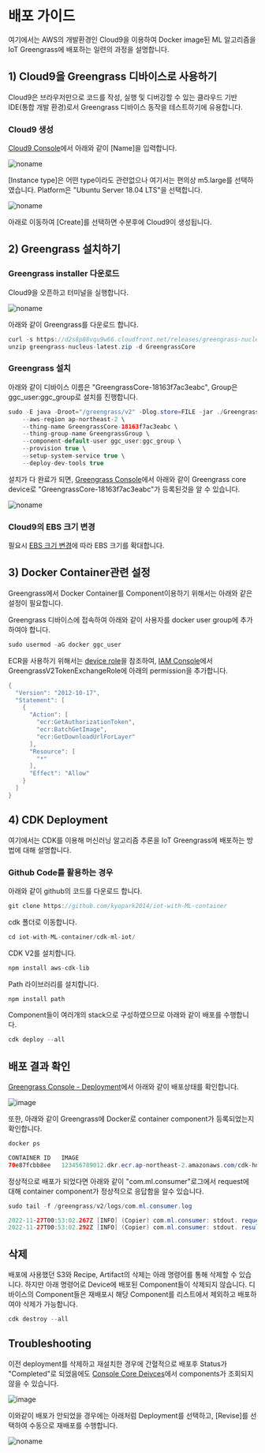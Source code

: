 # 배포 가이드

여기에서는 AWS의 개발환경인 Cloud9을 이용하여 Docker image된 ML 알고리즘을 IoT Greengrass에 배포하는 일련의 과정을 설명합니다. 

## 1) Cloud9을 Greengrass 디바이스로 사용하기

Cloud9은 브라우저만으로 코드를 작성, 실행 및 디버깅할 수 있는 클라우드 기반 IDE(통합 개발 환경)로서 Greengrass 디바이스 동작을 테스트하기에 유용합니다.

### Cloud9 생성

[Cloud9 Console](https://ap-northeast-2.console.aws.amazon.com/cloud9control/home?region=ap-northeast-2#/create)에서 아래와 같이 [Name]을 입력합니다.

![noname](https://user-images.githubusercontent.com/52392004/204112727-f14df4fc-830f-4c58-b229-8adda848a7c0.png)

[Instance type]은 어떤 type이라도 관련없으나 여기서는 편의상 m5.large를 선택하였습니다. Platform은 "Ubuntu Server 18.04 LTS"을 선택합니다. 

![noname](https://user-images.githubusercontent.com/52392004/204112516-ebd04eb3-e1a5-4a87-8bab-8782ecd511ae.png)

아래로 이동하여 [Create]를 선택하면 수분후에 Cloud9이 생성됩니다.

## 2) Greengrass 설치하기 

### Greengrass installer 다운로드

Cloud9을 오픈하고 터미널을 실행합니다.

![noname](https://user-images.githubusercontent.com/52392004/204112636-de69a319-86d8-4199-91ff-1ff9fa1871b8.png)

아래와 같이 Greengrass를 다운로드 합니다. 

```java
curl -s https://d2s8p88vqu9w66.cloudfront.net/releases/greengrass-nucleus-latest.zip > greengrass-nucleus-latest.zip
unzip greengrass-nucleus-latest.zip -d GreengrassCore
```

### Greengrass 설치 

아래와 같이 디바이스 이름은 "GreengrassCore-18163f7ac3eabc", Group은 ggc_user:ggc_group로 설치를 진행합니다. 

```java
sudo -E java -Droot="/greengrass/v2" -Dlog.store=FILE -jar ./GreengrassCore/lib/Greengrass.jar \
	--aws-region ap-northeast-2 \
	--thing-name GreengrassCore-18163f7ac3eabc \
	--thing-group-name GreengrassGroup \
	--component-default-user ggc_user:ggc_group \
	--provision true \
	--setup-system-service true \
	--deploy-dev-tools true
```

설치가 다 완료가 되면, [Greengrass Console](https://ap-northeast-2.console.aws.amazon.com/iot/home?region=ap-northeast-2#/greengrass/v2/cores)에서 아래와 같이 Greengrass core device로 "GreengrassCore-18163f7ac3eabc"가 등록된것을 알 수 있습니다.

![noname](https://user-images.githubusercontent.com/52392004/204112707-7d82e8dd-4e30-4c24-9e77-c64f42995a76.png)


### Cloud9의 EBS 크기 변경 

필요시 [EBS 크기 변경](https://github.com/kyopark2014/technical-summary/blob/main/resize.md)에 따라 EBS 크기를 확대합니다. 

## 3) Docker Container관련 설정

Greengrass에서 Docker Container를 Component이용하기 위해서는 아래와 같은 설정이 필요합니다. 

Greengrass 디바이스에 접속하여 아래와 같이 사용자를 docker user group에 추가하여야 합니다. 

```java
sudo usermod -aG docker ggc_user
```

ECR을 사용하기 위해서는 [device role](https://docs.aws.amazon.com/greengrass/v2/developerguide/device-service-role.html)을 참조하여, [IAM Console](https://us-east-1.console.aws.amazon.com/iamv2/home?region=ap-northeast-2#/roles/details/GreengrassV2TokenExchangeRole?section=permissions)에서 GreengrassV2TokenExchangeRole에 아래의 permission을 추가합니다. 

```java
{
  "Version": "2012-10-17",
  "Statement": [
    {
      "Action": [
        "ecr:GetAuthorizationToken",
        "ecr:BatchGetImage",
        "ecr:GetDownloadUrlForLayer"
      ],
      "Resource": [
        "*"
      ],
      "Effect": "Allow"
    }
  ]
}
```

## 4) CDK Deployment

여기에서는 CDK를 이용해 머신러닝 알고리즘 추론을 IoT Greengrass에 배포하는 방법에 대해 설명합니다. 

### Github Code를 활용하는 경우

아래와 같이 github의 코드를 다운로드 합니다. 

```java
git clone https://github.com/kyopark2014/iot-with-ML-container
```

cdk 폴더로 이동합니다. 

```java
cd iot-with-ML-container/cdk-ml-iot/
```

CDK V2를 설치합니다.

```java
npm install aws-cdk-lib
```

Path 라이브러리를 설치합니다.

```java
npm install path
```

Component들이 여러개의 stack으로 구성하였으므로 아래와 같이 배포를 수행합니다. 

```java
cdk deploy --all
```

## 배포 결과 확인


[Greengrass Console - Deployment](https://ap-northeast-2.console.aws.amazon.com/iot/home?region=ap-northeast-2#/greengrass/v2/deployments)에서 아래와 같이 배포상태를 확인합니다. 

![image](https://user-images.githubusercontent.com/52392004/204114110-16803b65-98e8-46a2-a131-df20bc203624.png)

또한, 아래와 같이 Greengrass에 Docker로 container component가 등록되었는지 확인합니다. 

```java
docker ps

CONTAINER ID   IMAGE                                                                                                                                                                           COMMAND                  CREATED         STATUS         PORTS     NAMES
70e87fcbb8ee   123456789012.dkr.ecr.ap-northeast-2.amazonaws.com/cdk-hnb659fds-container-assets-123456789012-ap-northeast-2:01f0d4028663d4e0a7798d55e70bfee2c94f7e0a25d849b11f868555b0da650d   "python3 /var/task/x…"   3 minutes ago   Up 3 minutes             modest_edison
```

정상적으로 배포가 되었다면 아래와 같이 "com.ml.consumer"로그에서 request에 대해 container component가 정상적으로 응답함을 알수 있습니다. 
```java
sudo tail -f /greengrass/v2/logs/com.ml.consumer.log

2022-11-27T00:53:02.267Z [INFO] (Copier) com.ml.consumer: stdout. request: {"body": "[{\"fixed acidity\":6.6,\"volatile acidity\":0.24,\"citric acid\":0.28,\"residual sugar\":1.8,\"chlorides\":0.028,\"free sulfur dioxide\":39,\"total sulfur dioxide\":132,\"density\":0.99182,\"pH\":3.34,\"sulphates\":0.46,\"alcohol\":11.4,\"color_red\":0,\"color_white\":1},{\"fixed acidity\":8.7,\"volatile acidity\":0.78,\"citric acid\":0.51,\"residual sugar\":1.7,\"chlorides\":0.415,\"free sulfur dioxide\":12,\"total sulfur dioxide\":66,\"density\":0.99623,\"pH\":3.0,\"sulphates\":1.17,\"alcohol\":9.2,\"color_red\":1,\"color_white\":0}]", "isBase64Encoded": false}. {scriptName=services.com.ml.consumer.lifecycle.Run, serviceName=com.ml.consumer, currentState=RUNNING}
2022-11-27T00:53:02.292Z [INFO] (Copier) com.ml.consumer: stdout. result: [6.573914051055908, 4.869720935821533]. {scriptName=services.com.ml.consumer.lifecycle.Run, serviceName=com.ml.consumer, currentState=RUNNING}
```


## 삭제



배포에 사용했던 S3와 Recipe, Artifact의 삭제는 아래 명령어를 통해 삭제할 수 있습니다. 하지만 아래 명령어로 Device에 배포된 Component들이 삭제되지 않습니다. 디바이스의 Component들은 재배포시 해당 Component를 리스트에서 제외하고 배포하여야 삭제가 가능합니다.

```java
cdk destroy --all
```



## Troubleshooting

이전 deployment를 삭제하고 재설치한 경우에 간혈적으로 배포후 Status가 "Completed"로 되었음에도 [Console Core Deivces](https://ap-northeast-2.console.aws.amazon.com/iot/home?region=ap-northeast-2#/greengrass/v2/cores)에서 components가 조회되지 않을 수 있습니다.

![image](https://user-images.githubusercontent.com/52392004/204120961-110112df-7057-4228-aa04-8ef542d6610f.png)

이와같이 배포가 안되었을 경우에는 아래처럼 Deployment를 선택하고, [Revise]를 선택하여 수동으로 재배포를 수행합니다. 

![noname](https://user-images.githubusercontent.com/52392004/204121132-c1fb5873-829a-4399-bd96-4be6b7a49abd.png)


